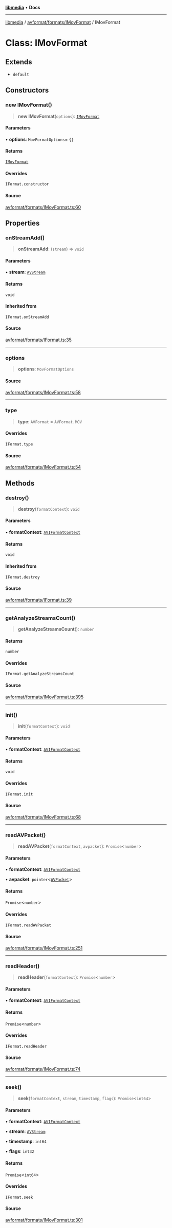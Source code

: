 [**libmedia**](../../../../README.md) • **Docs**

***

[libmedia](../../../../README.md) / [avformat/formats/IMovFormat](../README.md) / IMovFormat

# Class: IMovFormat

## Extends

- `default`

## Constructors

### new IMovFormat()

> **new IMovFormat**(`options`): [`IMovFormat`](IMovFormat.md)

#### Parameters

• **options**: `MovFormatOptions`= `{}`

#### Returns

[`IMovFormat`](IMovFormat.md)

#### Overrides

`IFormat.constructor`

#### Source

[avformat/formats/IMovFormat.ts:60](https://github.com/zhaohappy/libmedia/blob/87bf8029d8be58d5035a3f4dc7037c25d1ac371b/src/avformat/formats/IMovFormat.ts#L60)

## Properties

### onStreamAdd()

> **onStreamAdd**: (`stream`) => `void`

#### Parameters

• **stream**: [`AVStream`](../../../AVStream/classes/AVStream.md)

#### Returns

`void`

#### Inherited from

`IFormat.onStreamAdd`

#### Source

[avformat/formats/IFormat.ts:35](https://github.com/zhaohappy/libmedia/blob/87bf8029d8be58d5035a3f4dc7037c25d1ac371b/src/avformat/formats/IFormat.ts#L35)

***

### options

> **options**: `MovFormatOptions`

#### Source

[avformat/formats/IMovFormat.ts:58](https://github.com/zhaohappy/libmedia/blob/87bf8029d8be58d5035a3f4dc7037c25d1ac371b/src/avformat/formats/IMovFormat.ts#L58)

***

### type

> **type**: `AVFormat` = `AVFormat.MOV`

#### Overrides

`IFormat.type`

#### Source

[avformat/formats/IMovFormat.ts:54](https://github.com/zhaohappy/libmedia/blob/87bf8029d8be58d5035a3f4dc7037c25d1ac371b/src/avformat/formats/IMovFormat.ts#L54)

## Methods

### destroy()

> **destroy**(`formatContext`): `void`

#### Parameters

• **formatContext**: [`AVIFormatContext`](../../../AVFormatContext/interfaces/AVIFormatContext.md)

#### Returns

`void`

#### Inherited from

`IFormat.destroy`

#### Source

[avformat/formats/IFormat.ts:39](https://github.com/zhaohappy/libmedia/blob/87bf8029d8be58d5035a3f4dc7037c25d1ac371b/src/avformat/formats/IFormat.ts#L39)

***

### getAnalyzeStreamsCount()

> **getAnalyzeStreamsCount**(): `number`

#### Returns

`number`

#### Overrides

`IFormat.getAnalyzeStreamsCount`

#### Source

[avformat/formats/IMovFormat.ts:395](https://github.com/zhaohappy/libmedia/blob/87bf8029d8be58d5035a3f4dc7037c25d1ac371b/src/avformat/formats/IMovFormat.ts#L395)

***

### init()

> **init**(`formatContext`): `void`

#### Parameters

• **formatContext**: [`AVIFormatContext`](../../../AVFormatContext/interfaces/AVIFormatContext.md)

#### Returns

`void`

#### Overrides

`IFormat.init`

#### Source

[avformat/formats/IMovFormat.ts:68](https://github.com/zhaohappy/libmedia/blob/87bf8029d8be58d5035a3f4dc7037c25d1ac371b/src/avformat/formats/IMovFormat.ts#L68)

***

### readAVPacket()

> **readAVPacket**(`formatContext`, `avpacket`): `Promise`\<`number`\>

#### Parameters

• **formatContext**: [`AVIFormatContext`](../../../AVFormatContext/interfaces/AVIFormatContext.md)

• **avpacket**: `pointer`\<[`AVPacket`](../../../../avutil/struct/avpacket/classes/AVPacket.md)\>

#### Returns

`Promise`\<`number`\>

#### Overrides

`IFormat.readAVPacket`

#### Source

[avformat/formats/IMovFormat.ts:251](https://github.com/zhaohappy/libmedia/blob/87bf8029d8be58d5035a3f4dc7037c25d1ac371b/src/avformat/formats/IMovFormat.ts#L251)

***

### readHeader()

> **readHeader**(`formatContext`): `Promise`\<`number`\>

#### Parameters

• **formatContext**: [`AVIFormatContext`](../../../AVFormatContext/interfaces/AVIFormatContext.md)

#### Returns

`Promise`\<`number`\>

#### Overrides

`IFormat.readHeader`

#### Source

[avformat/formats/IMovFormat.ts:74](https://github.com/zhaohappy/libmedia/blob/87bf8029d8be58d5035a3f4dc7037c25d1ac371b/src/avformat/formats/IMovFormat.ts#L74)

***

### seek()

> **seek**(`formatContext`, `stream`, `timestamp`, `flags`): `Promise`\<`int64`\>

#### Parameters

• **formatContext**: [`AVIFormatContext`](../../../AVFormatContext/interfaces/AVIFormatContext.md)

• **stream**: [`AVStream`](../../../AVStream/classes/AVStream.md)

• **timestamp**: `int64`

• **flags**: `int32`

#### Returns

`Promise`\<`int64`\>

#### Overrides

`IFormat.seek`

#### Source

[avformat/formats/IMovFormat.ts:301](https://github.com/zhaohappy/libmedia/blob/87bf8029d8be58d5035a3f4dc7037c25d1ac371b/src/avformat/formats/IMovFormat.ts#L301)
